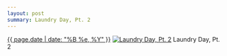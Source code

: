 ```yaml
---
layout: post
summary: Laundry Day, Pt. 2
---
```


<p>
  <time><a href="/511">{{ page.date | date: "%B %e, %Y" }}</a></time>
  <a href="/511"><img src="{{ site.assets_url }}/511-480.jpg" srcset="{{ site.assets_url }}/511-960.jpg 960w, {{ site.assets_url }}/511-720.jpg 720w, {{ site.assets_url }}/511-480.jpg 480w, {{ site.assets_url }}/511-240.jpg 240w" sizes="(min-width: 700px) 50vw, calc(100vw - 2rem)" alt="Laundry Day, Pt. 2" /></a>
  <span>Laundry Day, Pt. 2</span>
</p>

